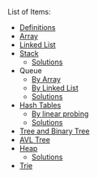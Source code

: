 List of Items:
- [Definitions](./definitions.md)
- [Array](./linear-data-structures/array.md)
- [Linked List](./linear-data-structures/linked-list.md)
- [Stack](./linear-data-structures/stack.md)
  - [Solutions](./linear-data-structures/stack-solutions.md)
- Queue
  - [By Array](./linear-data-structures/queue-by-array.md)
  - [By Linked List](./linear-data-structures/queue-by-linked.md) 
  - [Solutions](./linear-data-structures/queue-solutions.md)
- [Hash Tables](./linear-data-structures/hash-table.md)
  - [By linear probing](./linear-data-structures/hash-table-linear-probing.md)
  - [Solutions](./linear-data-structures/hash-table-solutions.md)
- [Tree and Binary Tree](./non-linear-data-structures/binary-tree.md)
- [AVL Tree](./non-linear-data-structures/avl-tree.md)
- [Heap](./non-linear-data-structures/heap.md)
  - [Solutions](./non-linear-data-structures/heap-solutions.md)
- [Trie](./non-linear-data-structures/trie.md)

